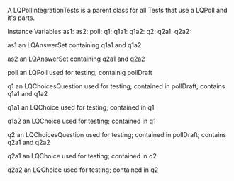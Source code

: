 A LQPollIntegrationTests is a parent class for all Tests that use a LQPoll and it's parts.

Instance Variables
	as1:			<LQAnswerSet>
	as2:			<LQAnswerSet>
	poll:			<LQPoll>
	q1:			<LQChoicesQuestion>
	q1a1:			<LQChoice>
	q1a2:			<LQChoice>
	q2:			<LQChoicesQuestion>
	q2a1:			<LQChoice>
	q2a2:			<LQChoice>

as1
	an LQAnswerSet containing q1a1 and q1a2

as2
	an LQAnswerSet containing q2a1 and q2a2

poll
	an LQPoll used for testing; containig pollDraft

q1
	an LQChoicesQuestion used for testing; contained in pollDraft; contains q1a1 and q1a2

q1a1
	an LQChoice used for testing; contained in q1

q1a2
	an LQChoice used for testing; contained in q1

q2
	an LQChoicesQuestion used for testing; contained in pollDraft; contains q2a1 and q2a2

q2a1
	an LQChoice used for testing; contained in q2

q2a2
	an LQChoice used for testing; contained in q2
